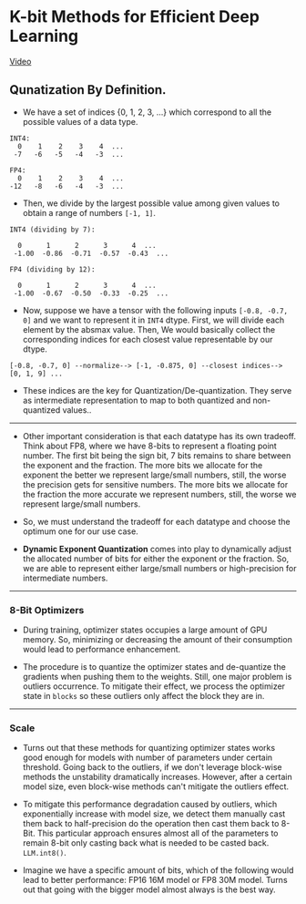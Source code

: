 # K-bit Methods for Efficient Deep Learning
[Video](https://youtu.be/2ETNONas068?si=Mv6MCe-It3Kd9ojU) 

## Qunatization By Definition.
- We have a set of indices {0, 1, 2, 3, ...} which correspond to all
  the possible values of a data type.

```
INT4:
  0    1    2    3    4  ...
 -7   -6   -5   -4   -3  ...

FP4:
  0    1    2    3    4  ...
-12   -8   -6   -4   -3  ...
```

- Then, we divide by the largest possible
  value among given values to obtain a range
  of numbers `[-1, 1]`.

```
INT4 (dividing by 7):

  0      1      2      3      4  ...
 -1.00  -0.86  -0.71  -0.57  -0.43  ...

FP4 (dividing by 12):

  0      1      2      3      4  ...
 -1.00  -0.67  -0.50  -0.33  -0.25  ...
```
- Now, suppose we have a tensor with the following 
inputs `[-0.8, -0.7, 0]` and we want to represent
it in `INT4` dtype. First, we will divide each element
by the absmax value.
Then, We would basically collect
the corresponding indices for each closest
value representable by our dtype.
```
[-0.8, -0.7, 0] --normalize--> [-1, -0.875, 0] --closest indices--> [0, 1, 9] ...
```
- These indices are the key for Quantization/De-quantization. They serve as intermediate 
representation to map to both quantized and non-quantized values..

---

- Other important consideration is that each datatype has its own tradeoff.
Think about FP8, where we have 8-bits to represent a floating point number.
The first bit being the sign bit, 7 bits remains to share between the exponent
and the fraction. 
The more bits we allocate for the exponent the better we 
represent large/small numbers, still, the worse the precision gets for sensitive
numbers.
The more bits we allocate for the fraction the more accurate
we represent numbers, still, the worse we represent large/small
numbers.

- So, we must understand the tradeoff for each datatype and choose the optimum
one for our use case.

- **Dynamic Exponent Quantization** comes into play to dynamically adjust the allocated
number of bits for either the exponent or the fraction. So, we are able to represent
either large/small numbers or high-precision for intermediate numbers.

---

### 8-Bit Optimizers
- During training, optimizer states occupies a large amount of GPU memory.
So, minimizing or decreasing the amount of their consumption would lead to
performance enhancement.

- The procedure is to quantize the optimizer states and de-quantize the gradients
when pushing them to the weights. Still, one major problem is outliers occurrence.
To mitigate their effect, we process the optimizer state in `blocks` so these outliers
only affect the block they are in.

---

### Scale
- Turns out that these methods for quantizing optimizer states works good enough for models
with number of parameters under certain threshold. Going back to the outliers, if we don't 
leverage block-wise methods the unstability dramatically increases. However, after a
certain model size, even block-wise methods can't mitigate the outliers effect.

- To mitigate this performance degradation caused by outliers, which exponentially increase
with model size, we detect them manually cast them back to half-precision do the operation then
cast them back to 8-Bit. This particular approach ensures almost all of the parameters to remain 8-bit
only casting back what is needed to be casted back. `LLM.int8()`.

- Imagine we have a specific amount of bits, which of the following would lead to better performance:
FP16 16M model or FP8 30M model. Turns out that going with the bigger model almost always is the best way.
